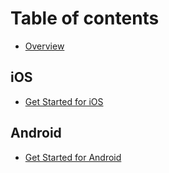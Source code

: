 # Table of contents

* [Overview](README.md)

## iOS

* [Get Started for iOS](ios/get-started.md)

## Android

* [Get Started for Android](android/get-started-for-android.md)

